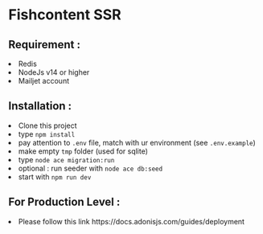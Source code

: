 <h1> Fishcontent SSR </h1>

<h2> Requirement : </h2>
<li> Redis
<li> NodeJs v14 or higher
<li> Mailjet account 

<h2> Installation : </h2>
<li> Clone this project
<li> type <code>npm install</code>
<li> pay attention to <code>.env</code> file, match with ur environment (see <code>.env.example</code>)
<li> make empty <code>tmp</code> folder (used for sqlite)
<li> type <code>node ace migration:run</code>
<li> optional : run seeder with <code>node ace db:seed</code>
<li> start with <code>npm run dev</code>

<h2> For Production Level : </h2>
<li> Please follow this link https://docs.adonisjs.com/guides/deployment
